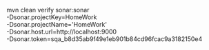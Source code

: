mvn clean verify sonar:sonar \
  -Dsonar.projectKey=HomeWork \
  -Dsonar.projectName='HomeWork' \
  -Dsonar.host.url=http://localhost:9000 \
  -Dsonar.token=sqa_b8d35ab9f49e1eb901b84cd96fcac9a3182150e4